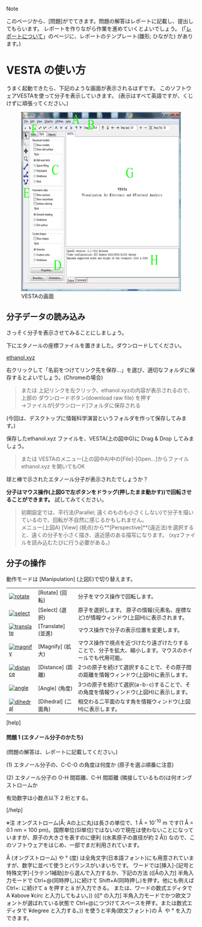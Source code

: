 >[!note]
>このページから、[問題]がでてきます。問題の解答はレポートに記載し、提出してもらいます。
>レポートを作りながら作業を進めていくとよいでしょう。
>(「<a title="レポートについて(情報科学演習)" href="http://science.shinshu-u.ac.jp/~tiiyama/?page_id=3300">レポートについて</a>」のページに、レポートのテンプレート(雛形; ひながた) があります。)

# VESTA の使い方
うまく起動できたら、下記のような画面が表示されるはずです。
このソフトウェアVESTAを使って分子を表示していきます。
(表示はすべて英語ですが、くじけずに頑張ってください。)

<figure>
  <img src="/img/window1.png" alt="" width="557" height="475"/>
  <figcaption>VESTAの画面</figcaption>
</figure>

## 分子データの読み込み
さっそく分子を表示させてみることにしましょう。  

下にエタノールの座標ファイルを置きました。ダウンロードしてください。

[ethanol.xyz](/files/ethanol.xyz)

右クリックして「名前をつけてリンク先を保存...」を選び、適切なフォルダに保存するとよいでしょう。(Chromeの場合)  
> または 上記リンクを左クリック、ethanol.xyzの内容が表示されるので、上部の ダウンロードボタン(download raw file) を押す  
> ->ファイルが[ダウンロード]フォルダに保存される

(今回は、デスクトップに情報科学演習というフォルダを作って保存してみます。)

保存したethanol.xyz ファイルを、VESTA(上の図中G)に Drag & Drop してみましょう。
> または VESTAのメニュー(上の図中A)中の[File]-[Open...]からファイル ethanol.xyz を開いてもOK

球と棒で示されたエタノール分子が表示されたでしょうか？

**分子はマウス操作(上図Gで左ボタンをドラッグ(押したまま動かす))で回転させることができます。** 試してみてください。

> 初期設定では、平行法(Parallel; 遠くのものも小さくしない)で分子を描いているので、回転が不自然に感じるかもしれません。  
> メニュー(上図A) [View] (視点)から**[Perspective]**(遠近法)を選択すると、遠くの分子を小さく描き、遠近感のある描写になります。
> (xyzファイルを読み込むたびに行う必要がある。)


## 分子の操作
動作モードは [Manipulation] (上図E)で切り替えます。

<table border="0">
<tbody>
<tr>
<td><a href="http://science.shinshu-u.ac.jp/~tiiyama/wp-content/uploads/2011/07/rotate1.png"><img class="alignnone size-full wp-image-6430" src="http://science.shinshu-u.ac.jp/~tiiyama/wp-content/uploads/2011/07/rotate1.png" alt="rotate" width="70" height="64" /></a></td>
<td>[Rotate]
(回転)</td>
<td>分子をマウス操作で回転します。</td>
</tr>
<tr align="left" valign="middle">
<td><a href="http://science.shinshu-u.ac.jp/~tiiyama/wp-content/uploads/2011/07/select1.png"><img class="alignnone size-full wp-image-6432" src="http://science.shinshu-u.ac.jp/~tiiyama/wp-content/uploads/2011/07/select1.png" alt="select" width="70" height="64" /></a></td>
<td>[Select]
(選択)</td>
<td>原子を選択します。
原子の情報(元素名、座標など)が情報ウィンドウ(上図H)に表示されます。</td>
</tr>
<tr align="left" valign="middle">
<td><a href="http://science.shinshu-u.ac.jp/~tiiyama/wp-content/uploads/2011/07/translate1.png"><img class="alignnone size-full wp-image-6433" src="http://science.shinshu-u.ac.jp/~tiiyama/wp-content/uploads/2011/07/translate1.png" alt="translate" width="70" height="64" /></a></td>
<td>[Translate]
(並進)</td>
<td>マウス操作で分子の表示位置を変更します。</td>
</tr>
<tr align="left" valign="middle">
<td><a href="http://science.shinshu-u.ac.jp/~tiiyama/wp-content/uploads/2011/07/magnify1.png"><img class="alignnone size-full wp-image-6434" src="http://science.shinshu-u.ac.jp/~tiiyama/wp-content/uploads/2011/07/magnify1.png" alt="magnify" width="70" height="64" /></a></td>
<td>[Magnify]
(拡大)</td>
<td>マウス操作で視点を近づけたり遠ざけたりすることで、分子を拡大、縮小します。マウスのホイールでも代用可能。</td>
</tr>
<tr align="left" valign="middle">
<td><a href="http://science.shinshu-u.ac.jp/~tiiyama/wp-content/uploads/2011/07/distance1.png"><img class="alignnone size-full wp-image-6435" src="http://science.shinshu-u.ac.jp/~tiiyama/wp-content/uploads/2011/07/distance1.png" alt="distance" width="70" height="64" /></a></td>
<td>[Distance]
(距離)</td>
<td>2つの原子を続けて選択することで、その原子間の距離を情報ウィンドウ(上図H)に表示します。</td>
</tr>
<tr align="left" valign="middle">
<td><a href="http://science.shinshu-u.ac.jp/~tiiyama/wp-content/uploads/2011/07/angle1.png"><img class="alignnone size-full wp-image-6436" src="http://science.shinshu-u.ac.jp/~tiiyama/wp-content/uploads/2011/07/angle1.png" alt="angle" width="70" height="64" /></a></td>
<td>[Angle]
(角度)</td>
<td>3つの原子を続けて選択(a-b-c)することで、その角度を情報ウィンドウ(上図H)に表示します。</td>
</tr>
<tr align="left" valign="middle">
<td><a href="http://science.shinshu-u.ac.jp/~tiiyama/wp-content/uploads/2011/07/dihedral1.png"><img class="alignnone size-full wp-image-6437" src="http://science.shinshu-u.ac.jp/~tiiyama/wp-content/uploads/2011/07/dihedral1.png" alt="dihedral" width="70" height="64" /></a></td>
<td>[Dihedral]
(二面角)</td>
<td>相交わる二平面のなす角を情報ウィンドウ(上図H)に表示します。</td>
</tr>
</tbody>
</table>
[help]
<h4><strong>問題 1</strong> (エタノール分子のかたち)</h4>
(問題の解答は、レポートに記載してください。)

(1) エタノール分子の、C-C-O の角度は何度か (原子を選ぶ順番に注意)

(2) エタノール分子の O-H 間距離、C-H 間距離 (隣接しているもの)は何オングストロームか

有効数字は小数点以下 2 桁とする。

[/help]

<a name="ang"></a>※注 オングストローム(Å; Aの上に丸)は長さの単位で、1 Å = 10<sup>-10</sup> m です(1 Å = 0.1 nm = 100 pm)。国際単位(SI単位)ではないので現在は使わないことになっていますが、原子の大きさを表すのに便利 ((水素原子の直径が約 2 Å)) なので、このソフトウェアをはじめ、一部でまだ利用されています。

Å (オングストローム) や ° (度) は全角文字(日本語フォント)にも用意されていますが、数字に並べて使うとバランスがいまいちです。
ワードでは[挿入]-[記号と特殊文字]-[ラテン1補助]から選んで入力するか、下記の方法 (([Åの入力] 半角入力モードで Ctrl+@(同時押し)に続けて Shift+A(同時押し)を押す。他にも例えば Ctrl+: に続けて a を押すと ä が入力できる。
または、ワードの数式エディタで A ¥above ¥circ と入力してもよい。)) (([° の入力] 半角入力モードでかつ欧文フォントが選ばれている状態で Ctrl+@につづけてスペースを押す。または数式エディタで ¥degree と入力する。)) を使うと半角(欧文フォント)の Å  や ° を入力できます。
